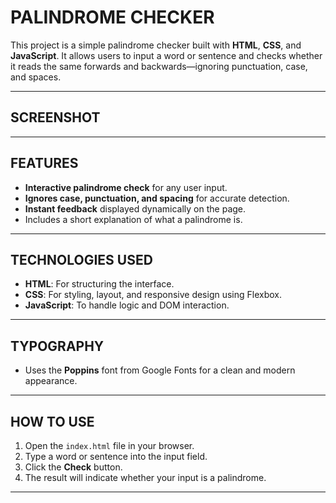 # PALINDROME CHECKER

This project is a simple palindrome checker built with **HTML**, **CSS**, and **JavaScript**. It allows users to input a word or sentence and checks whether it reads the same forwards and backwards—ignoring punctuation, case, and spaces.

---

## SCREENSHOT


---

## FEATURES

- **Interactive palindrome check** for any user input.
- **Ignores case, punctuation, and spacing** for accurate detection.
- **Instant feedback** displayed dynamically on the page.
- Includes a short explanation of what a palindrome is.

---

## TECHNOLOGIES USED

- **HTML**: For structuring the interface.
- **CSS**: For styling, layout, and responsive design using Flexbox.
- **JavaScript**: To handle logic and DOM interaction.

---

## TYPOGRAPHY

- Uses the **Poppins** font from Google Fonts for a clean and modern appearance.

---

## HOW TO USE

1. Open the `index.html` file in your browser.
2. Type a word or sentence into the input field.
3. Click the **Check** button.
4. The result will indicate whether your input is a palindrome.

---

